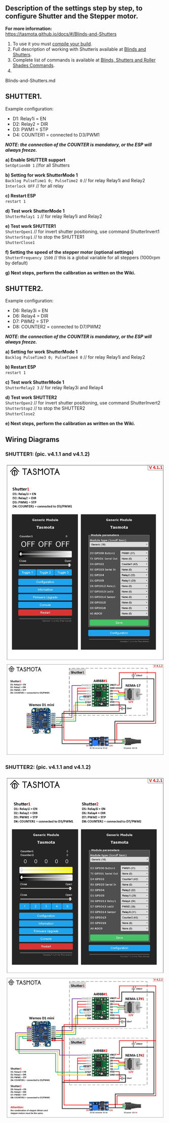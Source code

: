 ## Description of the settings step by step, to configure Shutter and the Stepper motor.    

**For more information:**  
https://tasmota.github.io/docs/#/Blinds-and-Shutters  

1.  To use it you must [compile your build](Compile-your-build.md).  
2.  Full description of working with Shutteris available at [Blinds and Shutters](Blinds-and-Shutters.md).  
2.  Complete list of commands is available at [Blinds, Shutters and Roller Shades Commands](Commands.md#blinds-shutters-and-roller-shades).  
4. 

Blinds-and-Shutters.md

## SHUTTER1.
Example configuration:  
 - D1: Relay1i  = EN  
 - D2: Relay2   = DIR  
 - D3: PWM1     = STP  
 - D4: COUNTER1 = connected to D3/PWM1   

***NOTE: the connection of the COUNTER is mandatory, or the ESP will always freeze.***

**a) Enable SHUTTER support**  
 `SetOption80 1`   //for all Shutters 

**b) Setting for work ShutterMode 1**  
  `Backlog PulseTime1 0; PulseTime2 0`   // for relay Relay1i and Relay2  
  `Interlock OFF`                        // for all relay  

**c) Restart ESP**  
  `restart 1`

**d) Test work ShutterMode 1**  
  `ShutterRelay1 1`   // for relay Relay1i and Relay2

**e) Test work SHUTTER1**  
  `ShutterOpen1`      // for invert shutter positioning, use command ShutterInvert1  
  `ShutterStop1`      // to stop the SHUTTER1  
  `ShutterClose1`  

**f) Setting the speed of the stepper motor (optional settings)**  
  `ShutterFrequency 1500`  // this is a global variable for all steppers (1000rpm by default)

**g) Next steps, perform the calibration as written on the Wiki.**  


## SHUTTER2.
Example configuration:  
 - D6: Relay3i  = EN  
 - D6: Relay4   = DIR  
 - D7: PWM2     = STP  
 - D8: COUNTER2 = connected to D7/PWM2   

***NOTE: the connection of the COUNTER is mandatory, or the ESP will always freeze.***

**a) Setting for work ShutterMode 1**  
  `Backlog PulseTime3 0; PulseTime4 0`   // for relay Relay1i and Relay2  

**b) Restart ESP**  
  `restart 1`

**c) Test work ShutterMode 1**  
  `ShutterRelay2 3`   // for relay Relay3i and Relay4

**d) Test work SHUTTER2**  
  `ShutterOpen2`     // for invert shutter positioning, use command ShutterInvert2  
  `ShutterStop2`     // to stop the SHUTTER2  
  `ShutterClose2`  
  
**e) Next steps, perform the calibration as written on the Wiki.**  

## Wiring Diagrams  
### SHUTTER1: (pic. v4.1.1 and v4.1.2)  
![411](https://github.com/TrDA-hab/blinds/blob/master/images/A4988%20v411.jpg ":size=200px")
![411](https://github.com/TrDA-hab/blinds/blob/master/images/A4988%20v412.jpg ":size=200px")

### SHUTTER2: (pic. v4.1.1 and v4.1.2)  
![411](https://github.com/TrDA-hab/blinds/blob/master/images/A4988%20v421.jpg ":size=200px")
![411](https://github.com/TrDA-hab/blinds/blob/master/images/A4988%20v422.jpg ":size=200px")
